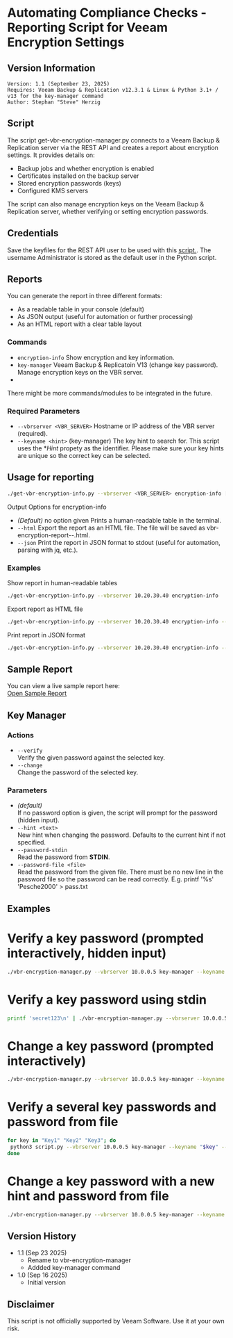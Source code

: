 # Automating Compliance Checks - Reporting Script for Veeam Encryption Settings

## Version Information
~~~~
Version: 1.1 (September 23, 2025)
Requires: Veeam Backup & Replication v12.3.1 & Linux & Python 3.1+ / v13 for the key-manager command
Author: Stephan "Steve" Herzig
~~~~

## Script
The script get-vbr-encryption-manager.py connects to a Veeam Backup & Replication server via the REST API and creates a report about encryption settings. It provides details on:
- Backup jobs and whether encryption is enabled
- Certificates installed on the backup server
- Stored encryption passwords (keys)
- Configured KMS servers

The script can also manage encryption keys on the Veeam Backup & Replication server, whether verifying or setting encryption passwords.

## Credentials
Save the keyfiles for the REST API user to be used with this [script.](https://github.com/yetanothermightytool/python/tree/main/misc/fernet). The username Administrator is stored as the default user in the Python script.

## Reports
You can generate the report in three different formats:
- As a readable table in your console (default)
- As JSON output (useful for automation or further processing)
- As an HTML report with a clear table layout

### Commands
- `encryption-info`
Show encryption and key information.
- `key-manager`  Veeam Backup & Replicatoin V13 (change key password). Manage encryption keys on the VBR server.
- 
There might be more commands/modules to be integrated in the future.

### Required Parameters
- `--vbrserver <VBR_SERVER>` Hostname or IP address of the VBR server (required).
- `--keyname <hint>`   (key-manager) The key hint to search for. This script uses the **Hint* propety as the identifier. Please make sure your key hints are unique so the correct key can be selected.

## Usage for reporting
```bash
./get-vbr-encryption-info.py --vbrserver <VBR_SERVER> encryption-info [--html | --json]
```

Output Options for encryption-info
- *(Default)* no option given
Prints a human-readable table in the terminal.
- `--html`
Export the report as an HTML file.
The file will be saved as vbr-encryption-report-<servername>-<timestamp>.html.
- `--json`
Print the report in JSON format to stdout (useful for automation, parsing with jq, etc.).

### Examples
Show report in human-readable tables
```bash
./get-vbr-encryption-info.py --vbrserver 10.20.30.40 encryption-info
```
Export report as HTML file
```bash
./get-vbr-encryption-info.py --vbrserver 10.20.30.40 encryption-info --html
```
Print report in JSON format
```bash
./get-vbr-encryption-info.py --vbrserver 10.20.30.40 encryption-info --json
```
## Sample Report
You can view a live sample report here:  
[Open Sample Report](https://github.com/yetanothermightytool/python/blob/main/vbr/vbr-encryption-manager/vbr-encryption-sample-report.html)

## Key Manager

### Actions
- `--verify`  
 Verify the given password against the selected key.
- `--change`  
 Change the password of the selected key.

### Parameters
- *(default)*  
 If no password option is given, the script will prompt for the password (hidden input).
- `--hint <text>`  
 New hint when changing the password. Defaults to the current hint if not specified.
- `--password-stdin`  
 Read the password from **STDIN**.
- `--password-file <file>`  
 Read the password from the given file. There must be no new line in the password file so the password can be read correctly. E.g. printf '%s' 'Pesche2000' > pass.txt

## Examples

# Verify a key password (prompted interactively, hidden input)
```bash
./vbr-encryption-manager.py --vbrserver 10.0.0.5 key-manager --keyname "My Key" --verify
```

# Verify a key password using stdin
```bash
printf 'secret123\n' | ./vbr-encryption-manager.py --vbrserver 10.0.0.5 key-manager --keyname "My Key" --verify --password-stdin
```
# Change a key password (prompted interactively)
```bash
./vbr-encryption-manager.py --vbrserver 10.0.0.5 key-manager --keyname "My Key" --change
```
# Verify a several key passwords and password from file
```bash
for key in "Key1" "Key2" "Key3"; do
 python3 script.py --vbrserver 10.0.0.5 key-manager --keyname "$key" --verify --password-file /secure/pass.txt
done
```
# Change a key password with a new hint and password from file
```bash
./vbr-encryption-manager.py --vbrserver 10.0.0.5 key-manager --keyname "My Key" --change --hint "New hint" --password-file /secure/path/newpass.txt
```

## Version History
- 1.1 (Sep 23 2025)
   - Rename to vbr-encryption-manager
   - Addded key-manager command
- 1.0 (Sep 16 2025)
  - Initial version
    
## Disclaimer

This script is not officially supported by Veeam Software. Use it at your own risk.
